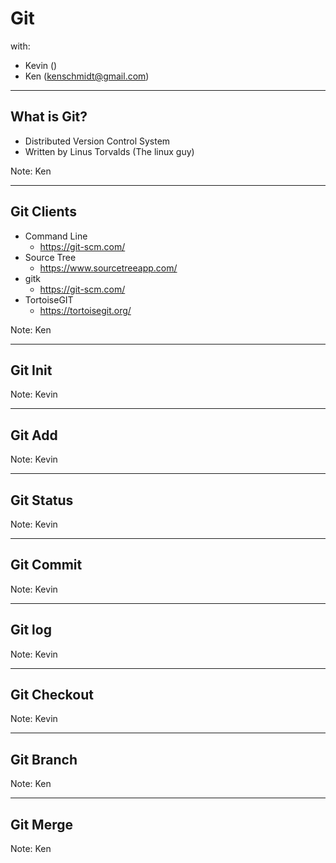 # Git

with:
* Kevin ()
* Ken (kenschmidt@gmail.com)

---

## What is Git?

* Distributed Version Control System
* Written by Linus Torvalds (The linux guy)

Note: Ken

---

## Git Clients

* Command Line <i class="fa fa-linux" aria-hidden="true"></i> <i class="fa fa-apple" aria-hidden="true"></i> <i class="fa fa-windows" aria-hidden="true"></i>
  * https://git-scm.com/
* Source Tree <i class="fa fa-apple" aria-hidden="true"></i> <i class="fa fa-windows" aria-hidden="true"></i>
  * https://www.sourcetreeapp.com/
* gitk <i class="fa fa-linux" aria-hidden="true"></i> <i class="fa fa-apple" aria-hidden="true"></i> <i class="fa fa-windows" aria-hidden="true"></i>
  * https://git-scm.com/
* TortoiseGIT <i class="fa fa-windows" aria-hidden="true"></i>
  * https://tortoisegit.org/

Note: Ken

---

## Git Init

Note: Kevin

---

## Git Add

Note: Kevin

---

## Git Status

Note: Kevin

---

## Git Commit

Note: Kevin

---

## Git log

Note: Kevin

---

## Git Checkout

Note: Kevin

---

## Git Branch

Note: Ken

---

## Git Merge

Note: Ken
